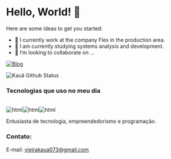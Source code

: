 <h1 style="animation: bounce 1s infinite, colorchange 2s infinite;">Hello, World! 👋</h1>


Here are some ideas to get you started:

- 🔭 I currently work at the company Flex in the production area.
- 🌱 I am currently studying systems analysis and development.
- 👯 I’m looking to collaborate on ...

[![Blog](https://img.shields.io/badge/LinkedIn-0077B5?style=for-the-badge&logo=linkedin&logoColor=white)](https://www.linkedin.com/in/kaua-vieira-94304b266)

![Kauã Github Status](https://github-readme-stats.vercel.app/api/top-langs/?username=kauavieiraa&layout=compact)

### Tecnologias que uso no meu dia 

<div style ="display: inline_block"><br/>
<img align="center" alt="html" src="https://img.shields.io/badge/HTML5-E34F26?style=for-the-badge&logo=html5&logoColor=white" /><img align="center" alt="html" src="https://img.shields.io/badge/JavaScript-F7DF1E?style=for-the-badge&logo=javascript&logoColor=black" /><img align="center" alt="html" src="https://img.shields.io/badge/Java-ED8B00?style=for-the-badge&logo=openjdk&logoColor=white" />
</div>

Entusiasta de tecnologia, empreendedorismo e programação.

### Contato:
E-mail: vieirakaua073@gmail.com

